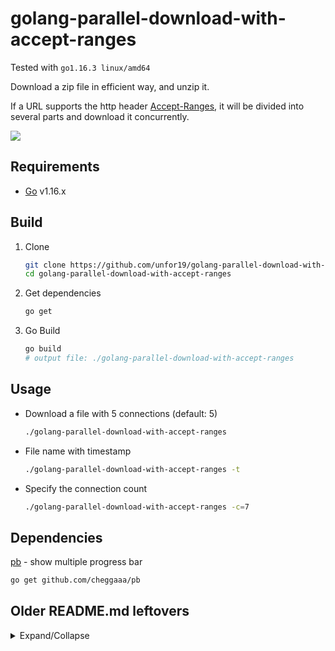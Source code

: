 # golang-parallel-download-with-accept-ranges

Tested with `go1.16.3 linux/amd64`

Download a zip file in efficient way, and unzip it.

If a URL supports the http header [Accept-Ranges](https://developer.mozilla.org/en-US/docs/Web/HTTP/Range_requests), it will be divided into several parts and download it concurrently.

![](https://github.com/jex-lin/golang-parallel-download-with-accept-ranges/blob/master/demo.gif)

## Requirements

- [Go](https://golang.org/doc/install) v1.16.x

## Build

1. Clone
    ```bash
    git clone https://github.com/unfor19/golang-parallel-download-with-accept-ranges.git && \
    cd golang-parallel-download-with-accept-ranges
    ```
1. Get dependencies
   ```bash
   go get
   ```
1. Go Build
   ```bash
   go build
   # output file: ./golang-parallel-download-with-accept-ranges
   ```

## Usage

- Download a file with 5 connections (default: 5)
  ```bash
  ./golang-parallel-download-with-accept-ranges
  ```
- File name with timestamp
  ```bash
  ./golang-parallel-download-with-accept-ranges -t
  ```
- Specify the connection count
  ```bash
  ./golang-parallel-download-with-accept-ranges -c=7
  ```


## Dependencies

[pb](github.com/cheggaaa/pb) - show multiple progress bar

```bash
go get github.com/cheggaaa/pb
```

## Older README.md leftovers

<details>

<summary>Expand/Collapse</summary>

# Compile command

mac

    GOOS=darwin GOARCH=amd64 go build -o download.command

windows

    GOOS=windows GOARCH=amd64 go build -o download.exe

# FIXME

* File's body download on windows is different from one on mac. (e.g. mp4)

# TODO

* Support request header


</details>